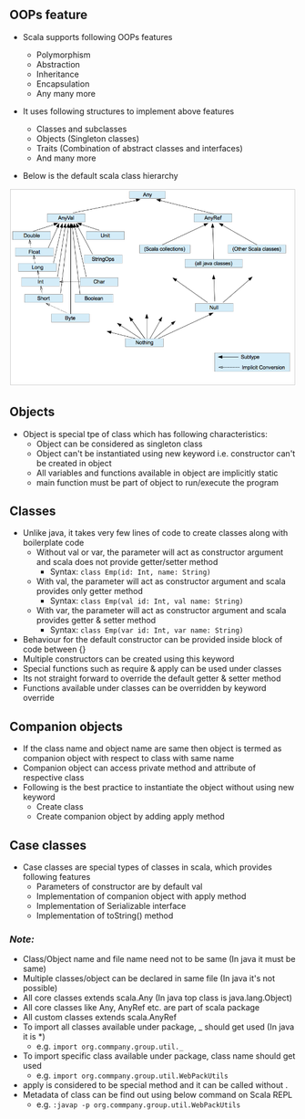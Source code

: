 ## OOPs feature

* Scala supports following OOPs features
  * Polymorphism
  * Abstraction
  * Inheritance
  * Encapsulation
  * Any many more
  
* It uses following structures to implement above features
  * Classes and subclasses
  * Objects (Singleton classes)
  * Traits (Combination of abstract classes and interfaces)
  * And many more

* Below is the default scala class hierarchy

![Alt text](scala_class_hierarchy.png?raw=true "Scala class hierarchy")
    
## Objects

* Object is special tpe of class which has following characteristics:
  * Object can be considered as singleton class
  * Object can't be instantiated using new keyword i.e. constructor can't be created in object
  * All variables and functions available in object are implicitly static
  * main function must be part of object to run/execute the program

## Classes

* Unlike java, it takes very few lines of code to create classes along with boilerplate code
  * Without val or var, the parameter will act as constructor argument and scala does not provide getter/setter method
    * Syntax: `class Emp(id: Int, name: String)`
  * With val, the parameter will act as constructor argument and scala provides only getter method
    * Syntax: `class Emp(val id: Int, val name: String)`
  * With var, the parameter will act as constructor argument and scala provides getter & setter method
    * Syntax: `class Emp(var id: Int, var name: String)`
* Behaviour for the default constructor can be provided inside block of code between {}
* Multiple constructors can be created using this keyword
* Special functions such as require & apply can be used under classes
* Its not straight forward to override the default getter & setter method
* Functions available under classes can be overridden by keyword override

## Companion objects

* If the class name and object name are same then object is termed as companion object with respect to class with same name
* Companion object can access private method and attribute of respective class
* Following is the best practice to instantiate the object without using new keyword
  * Create class
  * Create companion object by adding apply method

## Case classes

* Case classes are special types of classes in scala, which provides following features
  * Parameters of constructor are by default val
  * Implementation of companion object with apply method
  * Implementation of Serializable interface
  * Implementation of toString() method

### **_Note:_** ###

* Class/Object name and file name need not to be same (In java it must be same)
* Multiple classes/object can be declared in same file (In java it's not possible)
* All core classes extends scala.Any (In java top class is java.lang.Object)
* All core classes like Any, AnyRef etc. are part of scala package
* All custom classes extends scala.AnyRef
* To import all classes available under package, _ should get used (In java it is *)
  * e.g. `import org.commpany.group.util._`
* To import specific class available under package, class name should get used
  * e.g. `import org.commpany.group.util.WebPackUtils`
* apply is considered to be special method and it can be called without .
* Metadata of class can be find out using below command on Scala REPL
  * e.g. `:javap -p org.commpany.group.util.WebPackUtils`
